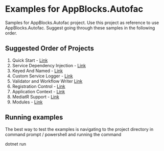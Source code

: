 # Examples for AppBlocks.Autofac
Samples for AppBlocks.Autofac project. Use this project as reference to use AppBlocks.Autofac. Suggest going through these samples in the following order.

## Suggested Order of Projects
1. Quick Start - [Link](https://github.com/AdsophicSolutions/AppBlocks.Autofac.Examples/tree/master/src/QuickStart)
2. Service Dependency Injection - [Link](https://github.com/AdsophicSolutions/AppBlocks.Autofac.Examples/tree/master/src/ServiceDependencyInjection)
3. Keyed And Named - [Link](https://github.com/AdsophicSolutions/AppBlocks.Autofac.Examples/tree/master/src/KeyedAndNamed)
4. Custom Service Logger - [Link](https://github.com/AdsophicSolutions/AppBlocks.Autofac.Examples/tree/master/src/CustomServiceLogger)
5. Validator and Workflow Writer [Link](https://github.com/AdsophicSolutions/AppBlocks.Autofac.Examples/tree/master/src/ValidatorAndWorkflowWriter)
6. Registration Control - [Link](https://github.com/AdsophicSolutions/AppBlocks.Autofac.Examples/tree/master/src/RegistrationControl)
7. Application Context - [Link](https://github.com/AdsophicSolutions/AppBlocks.Autofac.Examples/tree/master/src/ApplicationContext)
8. MediatR Support - [Link](https://github.com/AdsophicSolutions/AppBlocks.Autofac.Examples/tree/master/src/MediatRSupport)
9. Modules - [Link](https://github.com/AdsophicSolutions/AppBlocks.Autofac.Examples/tree/master/src/AppBlocksApplication)

## Running examples
The best way to test the examples is navigating to the project directory in command prompt / powershell and running the command 
  
  dotnet run

